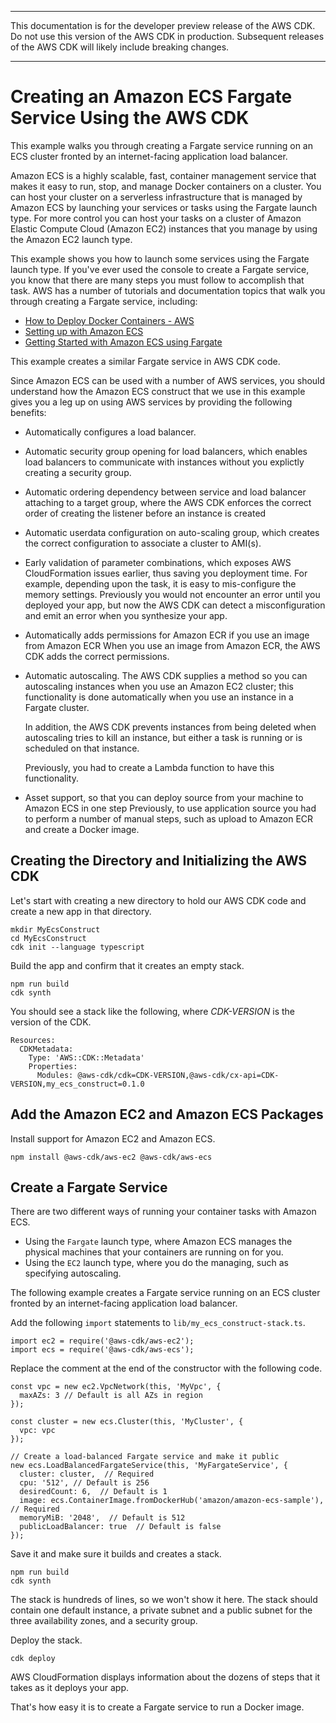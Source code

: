 --------

 This documentation is for the developer preview release of the AWS CDK\. Do not use this version of the AWS CDK in production\. Subsequent releases of the AWS CDK will likely include breaking changes\. 

--------

# Creating an Amazon ECS Fargate Service Using the AWS CDK<a name="cdk_ecs_example"></a>

This example walks you through creating a Fargate service running on an ECS cluster fronted by an internet\-facing application load balancer\.

Amazon ECS is a highly scalable, fast, container management service that makes it easy to run, stop, and manage Docker containers on a cluster\. You can host your cluster on a serverless infrastructure that is managed by Amazon ECS by launching your services or tasks using the Fargate launch type\. For more control you can host your tasks on a cluster of Amazon Elastic Compute Cloud \(Amazon EC2\) instances that you manage by using the Amazon EC2 launch type\.

This example shows you how to launch some services using the Fargate launch type\. If you've ever used the console to create a Fargate service, you know that there are many steps you must follow to accomplish that task\. AWS has a number of tutorials and documentation topics that walk you through creating a Fargate service, including:
+ [How to Deploy Docker Containers \- AWS](https://aws.amazon.com/getting-started/tutorials/deploy-docker-containers)
+ [Setting up with Amazon ECS](https://docs.aws.amazon.com/AmazonECS/latest/developerguide/get-set-up-for-amazon-ecs.html)
+ [Getting Started with Amazon ECS using Fargate](https://docs.aws.amazon.com/AmazonECS/latest/developerguide/ECS_GetStarted.html)

This example creates a similar Fargate service in AWS CDK code\.

Since Amazon ECS can be used with a number of AWS services, you should understand how the Amazon ECS construct that we use in this example gives you a leg up on using AWS services by providing the following benefits:
+ Automatically configures a load balancer\.
+ Automatic security group opening for load balancers, which enables load balancers to communicate with instances without you explictly creating a security group\.
+ Automatic ordering dependency between service and load balancer attaching to a target group, where the AWS CDK enforces the correct order of creating the listener before an instance is created
+ Automatic userdata configuration on auto\-scaling group, which creates the correct configuration to associate a cluster to AMI\(s\)\.
+ Early validation of parameter combinations, which exposes AWS CloudFormation issues earlier, thus saving you deployment time\. For example, depending upon the task, it is easy to mis\-configure the memory settings\. Previously you would not encounter an error until you deployed your app, but now the AWS CDK can detect a misconfiguration and emit an error when you synthesize your app\.
+ Automatically adds permissions for Amazon ECR if you use an image from Amazon ECR When you use an image from Amazon ECR, the AWS CDK adds the correct permissions\.
+ Automatic autoscaling\. The AWS CDK supplies a method so you can autoscaling instances when you use an Amazon EC2 cluster; this functionality is done automatically when you use an instance in a Fargate cluster\.

  In addition, the AWS CDK prevents instances from being deleted when autoscaling tries to kill an instance, but either a task is running or is scheduled on that instance\.

  Previously, you had to create a Lambda function to have this functionality\.
+ Asset support, so that you can deploy source from your machine to Amazon ECS in one step Previously, to use application source you had to perform a number of manual steps, such as upload to Amazon ECR and create a Docker image\.

## Creating the Directory and Initializing the AWS CDK<a name="cdk_ecs_example_initialize"></a>

Let's start with creating a new directory to hold our AWS CDK code and create a new app in that directory\.

```
mkdir MyEcsConstruct
cd MyEcsConstruct
cdk init --language typescript
```

Build the app and confirm that it creates an empty stack\.

```
npm run build
cdk synth
```

You should see a stack like the following, where *CDK\-VERSION* is the version of the CDK\.

```
Resources:
  CDKMetadata:
    Type: 'AWS::CDK::Metadata'
    Properties:
      Modules: @aws-cdk/cdk=CDK-VERSION,@aws-cdk/cx-api=CDK-VERSION,my_ecs_construct=0.1.0
```

## Add the Amazon EC2 and Amazon ECS Packages<a name="cdk_ecs_example_add_packages"></a>

Install support for Amazon EC2 and Amazon ECS\.

```
npm install @aws-cdk/aws-ec2 @aws-cdk/aws-ecs
```

## Create a Fargate Service<a name="cdk_ecs_example_create_fargate_service"></a>

There are two different ways of running your container tasks with Amazon ECS\.
+ Using the `Fargate` launch type, where Amazon ECS manages the physical machines that your containers are running on for you\.
+ Using the `EC2` launch type, where you do the managing, such as specifying autoscaling\.

The following example creates a Fargate service running on an ECS cluster fronted by an internet\-facing application load balancer\.

Add the following `import` statements to `lib/my_ecs_construct-stack.ts`\.

```
import ec2 = require('@aws-cdk/aws-ec2');
import ecs = require('@aws-cdk/aws-ecs');
```

Replace the comment at the end of the constructor with the following code\.

```
const vpc = new ec2.VpcNetwork(this, 'MyVpc', {
  maxAZs: 3 // Default is all AZs in region
});

const cluster = new ecs.Cluster(this, 'MyCluster', {
  vpc: vpc
});

// Create a load-balanced Fargate service and make it public
new ecs.LoadBalancedFargateService(this, 'MyFargateService', {
  cluster: cluster,  // Required
  cpu: '512', // Default is 256
  desiredCount: 6,  // Default is 1
  image: ecs.ContainerImage.fromDockerHub('amazon/amazon-ecs-sample'), // Required
  memoryMiB: '2048',  // Default is 512
  publicLoadBalancer: true  // Default is false
});
```

Save it and make sure it builds and creates a stack\.

```
npm run build
cdk synth
```

The stack is hundreds of lines, so we won't show it here\. The stack should contain one default instance, a private subnet and a public subnet for the three availability zones, and a security group\.

Deploy the stack\.

```
cdk deploy
```

AWS CloudFormation displays information about the dozens of steps that it takes as it deploys your app\.

That's how easy it is to create a Fargate service to run a Docker image\.